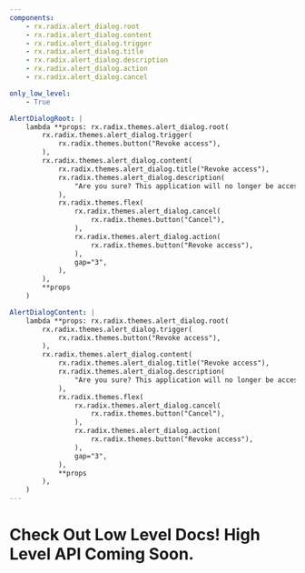```yaml
---
components:
    - rx.radix.alert_dialog.root
    - rx.radix.alert_dialog.content
    - rx.radix.alert_dialog.trigger
    - rx.radix.alert_dialog.title
    - rx.radix.alert_dialog.description
    - rx.radix.alert_dialog.action
    - rx.radix.alert_dialog.cancel

only_low_level:
    - True

AlertDialogRoot: |
    lambda **props: rx.radix.themes.alert_dialog.root(
        rx.radix.themes.alert_dialog.trigger(
            rx.radix.themes.button("Revoke access"),
        ),
        rx.radix.themes.alert_dialog.content(
            rx.radix.themes.alert_dialog.title("Revoke access"),
            rx.radix.themes.alert_dialog.description(
                "Are you sure? This application will no longer be accessible and any existing sessions will be expired.",
            ),
            rx.radix.themes.flex(
                rx.radix.themes.alert_dialog.cancel(
                    rx.radix.themes.button("Cancel"),
                ),
                rx.radix.themes.alert_dialog.action(
                    rx.radix.themes.button("Revoke access"),
                ),
                gap="3",
            ),
        ),
        **props
    )

AlertDialogContent: |
    lambda **props: rx.radix.themes.alert_dialog.root(
        rx.radix.themes.alert_dialog.trigger(
            rx.radix.themes.button("Revoke access"),
        ),
        rx.radix.themes.alert_dialog.content(
            rx.radix.themes.alert_dialog.title("Revoke access"),
            rx.radix.themes.alert_dialog.description(
                "Are you sure? This application will no longer be accessible and any existing sessions will be expired.",
            ),
            rx.radix.themes.flex(
                rx.radix.themes.alert_dialog.cancel(
                    rx.radix.themes.button("Cancel"),
                ),
                rx.radix.themes.alert_dialog.action(
                    rx.radix.themes.button("Revoke access"),
                ),
                gap="3",
            ),
            **props
        ),
    )
---
```



# Check Out Low Level Docs! High Level API Coming Soon.

